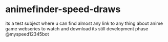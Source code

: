 # animefinder-speed-draws
its a test subject where u can find almost any link to any thing about anime game webseries to watch and download its still development phase 
@myspeed12345bot
